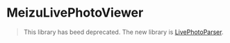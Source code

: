 # MeizuLivePhotoViewer
> This library has beed deprecated. The new library is [LivePhotoParser](https://github.com/HHaoWang/LivePhotoParser).
